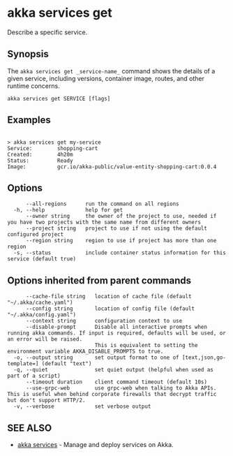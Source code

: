 # akka services get

Describe a specific service.

## Synopsis

The `akka services get _service-name_` command shows the details of a given service, including versions,  container image, routes, and other runtime concerns.

```
akka services get SERVICE [flags]
```

## Examples

```

> akka services get my-service
Service:        shopping-cart
Created:        4h20m
Status:         Ready
Image:          gcr.io/akka-public/value-entity-shopping-cart:0.0.4
```

## Options

```
      --all-regions      run the command on all regions
  -h, --help             help for get
      --owner string     the owner of the project to use, needed if you have two projects with the same name from different owners
      --project string   project to use if not using the default configured project
      --region string    region to use if project has more than one region
  -s, --status           include container status information for this service (default true)
```

## Options inherited from parent commands

```
      --cache-file string   location of cache file (default "~/.akka/cache.yaml")
      --config string       location of config file (default "~/.akka/config.yaml")
      --context string      configuration context to use
      --disable-prompt      Disable all interactive prompts when running akka commands. If input is required, defaults will be used, or an error will be raised.
                            This is equivalent to setting the environment variable AKKA_DISABLE_PROMPTS to true.
  -o, --output string       set output format to one of [text,json,go-template=] (default "text")
  -q, --quiet               set quiet output (helpful when used as part of a script)
      --timeout duration    client command timeout (default 10s)
      --use-grpc-web        use grpc-web when talking to Akka APIs. This is useful when behind corporate firewalls that decrypt traffic but don't support HTTP/2.
  -v, --verbose             set verbose output
```

## SEE ALSO

* [akka services](akka_services.html)	 - Manage and deploy services on Akka.
